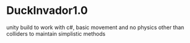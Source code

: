 # DuckInvador1.0
unity build to work with c#, basic movement and no physics  other than colliders to maintain simplistic methods
